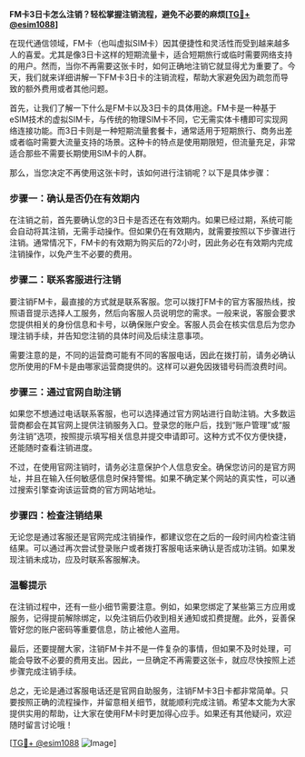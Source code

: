 **FM卡3日卡怎么注销？轻松掌握注销流程，避免不必要的麻烦[[TG💪+ @esim1088](https://t.me/s/esim1088)]**

在现代通信领域，FM卡（也叫虚拟SIM卡）因其便捷性和灵活性而受到越来越多人的喜爱。尤其是像3日卡这样的短期流量卡，适合短期旅行或临时需要网络支持的用户。然而，当你不再需要这张卡时，如何正确地注销它就显得尤为重要了。今天，我们就来详细讲解一下FM卡3日卡的注销流程，帮助大家避免因为疏忽而导致的额外费用或者其他问题。

首先，让我们了解一下什么是FM卡以及3日卡的具体用途。FM卡是一种基于eSIM技术的虚拟SIM卡，与传统的物理SIM卡不同，它无需实体卡槽即可实现网络连接功能。而3日卡则是一种短期流量套餐卡，通常适用于短期旅行、商务出差或者临时需要大流量支持的场景。这种卡的特点是使用期限短，但流量充足，非常适合那些不需要长期使用SIM卡的人群。

那么，当您决定不再使用这张卡时，该如何进行注销呢？以下是具体步骤：

### 步骤一：确认是否仍在有效期内

在注销之前，首先要确认您的3日卡是否还在有效期内。如果已经过期，系统可能会自动将其注销，无需手动操作。但如果仍在有效期内，就需要按照以下步骤进行注销。通常情况下，FM卡的有效期为购买后的72小时，因此务必在有效期内完成注销操作，以免产生不必要的费用。

### 步骤二：联系客服进行注销

要注销FM卡，最直接的方式就是联系客服。您可以拨打FM卡的官方客服热线，按照语音提示选择人工服务，然后向客服人员说明您的需求。一般来说，客服会要求您提供相关的身份信息和卡号，以确保账户安全。客服人员会在核实信息后为您办理注销手续，并告知您注销的具体时间及后续注意事项。

需要注意的是，不同的运营商可能有不同的客服电话，因此在拨打前，请务必确认您所使用的FM卡是由哪家运营商提供的。这样可以避免因拨错号码而浪费时间。

### 步骤三：通过官网自助注销

如果您不想通过电话联系客服，也可以选择通过官方网站进行自助注销。大多数运营商都会在其官网上提供注销服务入口。登录您的账户后，找到“账户管理”或“服务注销”选项，按照提示填写相关信息并提交申请即可。这种方式不仅方便快捷，还能随时查看注销进度。

不过，在使用官网注销时，请务必注意保护个人信息安全。确保您访问的是官方网址，并且在输入任何敏感信息时保持警惕。如果不确定某个网站的真实性，可以通过搜索引擎查询该运营商的官方网站地址。

### 步骤四：检查注销结果

无论您是通过客服还是官网完成注销操作，都建议您在之后的一段时间内检查注销结果。可以通过再次尝试登录账户或者拨打客服电话来确认是否成功注销。如果发现注销未成功，应及时联系客服解决。

### 温馨提示

在注销过程中，还有一些小细节需要注意。例如，如果您绑定了某些第三方应用或服务，记得提前解除绑定，以免注销后仍收到相关通知或扣费提醒。此外，妥善保管好您的账户密码等重要信息，防止被他人盗用。

最后，还要提醒大家，注销FM卡并不是一件复杂的事情，但如果不及时处理，可能会导致不必要的费用支出。因此，一旦确定不再需要这张卡，就应尽快按照上述步骤完成注销手续。

总之，无论是通过客服电话还是官网自助服务，注销FM卡3日卡都非常简单。只要按照正确的流程操作，并留意相关细节，就能顺利完成注销。希望本文能为大家提供实用的帮助，让大家在使用FM卡时更加得心应手。如果还有其他疑问，欢迎随时留言讨论哦！

[[TG💪+ @esim1088](https://t.me/s/esim1088) ![Image](https://i.postimg.cc/4NQfJmqS/Snipaste-2025-05-13-00-14-12.png)]